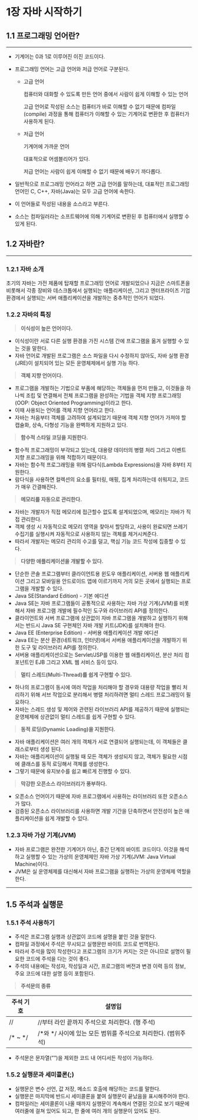 # 1장  자바 시작하기

## 1.1 프로그래밍 언어란?

---

- 기계어는 0과 1로 이루어진 이진 코드이다.
- 프로그래밍 언어는 고급 언어와 저급 언어로 구분된다.
    - 고급 언어

      컴퓨터와 대화할 수 있도록 만든 언어 중에서 사람이 쉽게 이해할 수 있는 언어

      고급 언어로 작성된 소스는 컴퓨터가 바로 이해할 수 없기 때문에 컴파일(compile) 과정을 통해 컴퓨터가 이해할 수 있는 기계어로 변환한 후 컴퓨터가 사용하게 된다.

    - 저급 언어

      기계어에 가까운 언어

      대표적으로 어셈블리어가 있다.

      저급 언어는 사람이 쉽게 이해할 수 없기 때문에 배우기 까다롭다.

- 일반적으로 프로그래밍 언어라고 하면 고급 언어를 말하는데, 대표적인 프로그래밍 언어인 C, C++, 자바(Java)는 모두 고급 언어에 속한다.
- 이 언어들로 작성된 내용을 소스라고 부른다.
- 소스는 컴파일러라는 소프트웨어에 의해 기계어로 변환된 후 컴퓨터에서 실행할 수 있게 된다.

## 1.2 자바란?

---

### 1.2.1 자바 소개

초기의 자바는 가전 제품에 탑재할 프로그래밍 언어로 개발되었으나 지금은 스마트폰을 비롯해서 각종 장비와 데스크톱에서 실행되는 애플리케이션, 그리고 엔터프라이즈 기업 환경에서 실행되는 서버 애플리케이션을 개발하는 중추적인 언어가 되었다.

### 1.2.2 자바의 특징

> **이식성이 높은 언어이다.**
>
- 이식성이란 서로 다른 실행 환경을 가진 시스템 간에 프로그램을 옮겨 실행할 수 있는 것을 말한다.
- 자바 언어로 개발된 프로그램은 소스 파일을 다시 수정하지 않아도, 자바 실행 환경(JRE)이 설치되어 있는 모든 운영체제에서 실행 가능 하다.

> **객체 지향 언어이다.**
>
- 프로그램을 개발하는 기법으로 부품에 해당하는 객체들을 먼저 만들고, 이것들을 하나씩 조립 및 연결해서 전체 프로그램을 완성하는 기법을 객체 지향 프로그래밍(OOP: Object Oriented Programming)이라고 한다.
- 이때 사용되는 언어를 객체 지향 언어라고 한다.
- 자바는 처음부터 객체를 고려하여 설계되었기 때문에 객체 지향 언어가 가져야 할 캡슐화, 상속, 다형성 기능을 완벽하게 지원하고 있다.

> **함수적 스타일 코딩을 지원한다.**
>
- 함수적 프로그래밍이 부각되고 있는데, 대용량 데이터의 병렬 처리 그리고 이벤트 지향 프로그래밍을 위해 적합하기 때문이다.
- 자바는 함수적 프로그래밍을 위해 람다식(Lambda Expressions)을 자바 8부터 지원한다.
- 람다식을 사용하면 컬렉션의 요소를 필터링, 매핑, 집계 처리하는데 쉬워지고, 코드가 매우 간결해진다.

> **메모리를 자동으로 관리한다.**
>
- 자바는 개발자가 직접 메모리에 접근할수 없도록 설계되었으며, 메모리는 자바가 직접 관리한다.
- 객체 생성 시 자동적으로 메모리 영역을 찾아서 할당하고, 사용이 완료되면 쓰레기 수집기를 실행시켜 자동적으로 사용하지 않는 객체를 제거시켜준다.
- 따라서 개발자는 메모리 관리의 수고를 덜고, 핵심 기능 코드 작성에 집중할 수 있다.

> **다양한 애플리케이션을 개발할 수 있다.**
>
- 단순한 콘솔 프로그램부터 클라이언트용 윈도우 애플리케이션, 서버용 웹 애플리케이션 그리고 모바일용 안드로이드 앱에 이르기까지 거의 모든 곳에서 실행되는 프로그램을 개발할 수 있다.
- Java SE(Standard Edition) - 기본 에디션
- Java SE는 자바 프로그램들이 공통적으로 사용하는 자바 가상 기계(JVM)를 비롯해서 자바 프로그램 개발에 필수적인 도구와 라이브러리 API를 정의한다.
- 클라이언트와 서버 프로그램에 상관없이 자바 프로그램을 개발하고 실행하기 위해서는 반드시 Java SE 구현체인 자바 개발 키트(JDK)를 설치해야 한다.
- Java EE (Enterprise Edition) - 서버용 애플리케이션 개발 에디션
- Java EE는 분산 환경(네트워크, 인터넷)에서 서버용 애플리케이션을 개발하기 위한 도구 및 라이브러리 API를 정의한다.
- 서버용 애플리케이션으로는 Servlet/JSP를 이용한 웹 애플리케이션, 분산 처리 컴포넌트인 EJB 그리고 XML 웹 서비스 등이 있다.

> **멀티 스레드(Multi-Thread)를 쉽게 구현할 수 있다.**
>
- 하나의 프로그램이 동시에 여러 작업을 처리해야 할 경우와 대용량 작업을 빨리 처리하기 위해 서브 작업으로 분리해서 병렬 처리하려면 멀티 스레드 프로그래밍이 필요하다.
- 자바는 스레드 생성 및 제어와 관련된 라이브러리 API를 제공하기 때문에 실행되는 운영체제에 상관없이 멀티 스레드를 쉽게 구현할 수 있다.

> **동적 로딩(Dynamic Loading)을 지원한다.**
>
- 자바 애플리케이션은 여러 개의 객체가 서로 연결되어 실행되는데, 이 객체들은 클래스로부터 생성 된다.
- 자바는 애플리케이션이 실행될 때 모든 객체가 생성되지 않고, 객체가 필요한 시점에 클래스를 동적 로딩해서 객체를 생성한다.
- 그렇기 때문에 유지보수를 쉽고 빠르게 진행할 수 있다.

> **막강한 오픈소스 라이브러리가 풍부하다.**
>
- 오픈소스 언어이기 때문에 자바 프로그램에서 사용하는 라이브러리 또한 오픈소스가 많다.
- 검증된 오픈소스 라이브러리를 사용하면 개발 기간을 단축하면서 안전성이 높은 애플리케이션을 쉽게 개발할 수 있다.

### 1.2.3 자바 가상 기계(JVM)

- 자바 프로그램은 완전한 기계어가 아닌, 중간 단계의 바이트 코드이다. 이것을 해석하고 실행할 수 있는 가상의 운영체제인 자바 가상 기계(JVM: Java Virtual Machine)이다.
- JVM은 실 운영체제를 대신해서 자바 프로그램을 실행하는 가상의 운영체제 역할을 한다.

---

## 1.5 주석과 실행문

### 1.5.1 주석 사용하기

- 주석은 프로그램 실행과 상관없이 코드에 설명을 붙인 것을 말한다.
- 컴파일 과정에서 주석은 무시되고 실행문만 바이트 코드로 번역된다.
- 따라서 주석을 많이 작성한다고 프로그램의 크기가 커지는 것은 아니므로 설명이 필요한 코드에 주석을 다는 것이 좋다.
- 주석의 내용에는 작성자, 작성일과 시간, 프로그램의 버전과 변경 이력 등의 정보, 주요 코드에 대한 설명 등이 포함된다.

> **주석문의 종류**
>

| 주석 기호 | 설명입 |
| --- | --- |
| // | //부터 라인 끝까지 주석으로 처리한다. (행 주석) |
| /* ~ */ | /*와 */ 사이에 있는 모든 범위를 주석으로 처리한다. (범위주석) |
- 주석문은 문자열(””)을 제외한 코드 내 어디서든 작성이 가능하다.

### 1.5.2 실행문과 세미콜론(;)

- 실행문은 변수 선언, 값 저장, 메소드 호출에 해당하는 코드를 말한다.
- 실행문은 마지막에 반드시 세미콜론을 붙여 실행문이 끝났음을 표시해주어야 한다.
- 컴파일러는 세미콜론이 나올 때까지 실행문이 계속해서 연결된 것으로 보기 때문에 여러줄에 걸쳐 있어도 되고, 한 줄에 여러 개의 실행문이 있어도 된다.